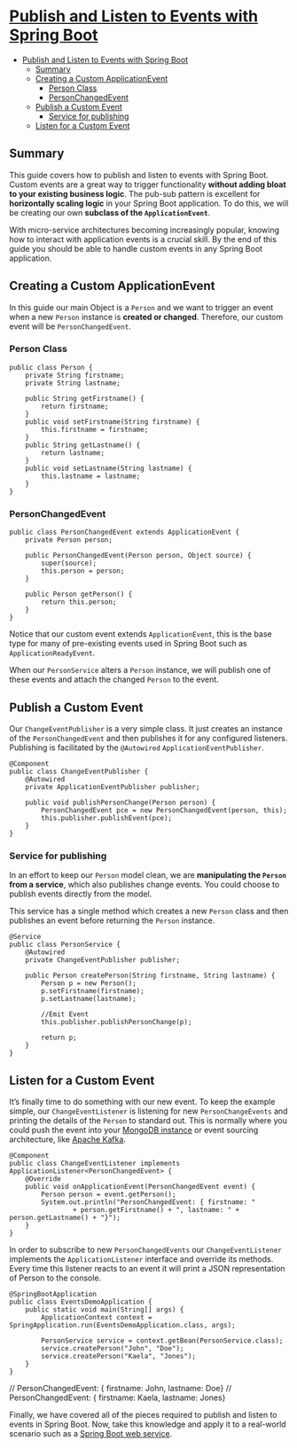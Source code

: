 # [Publish and Listen to Events with Spring Boot](https://codetober.com/publish-and-listen-to-events-with-spring-boot/)

- [Publish and Listen to Events with Spring Boot](#publish-and-listen-to-events-with-spring-boot)
  - [Summary](#summary)
  - [Creating a Custom ApplicationEvent](#creating-a-custom-applicationevent)
    - [Person Class](#person-class)
    - [PersonChangedEvent](#personchangedevent)
  - [Publish a Custom Event](#publish-a-custom-event)
    - [Service for publishing](#service-for-publishing)
  - [Listen for a Custom Event](#listen-for-a-custom-event)

## Summary

This guide covers how to publish and listen to events with Spring Boot. Custom events are a great way to trigger functionality **without adding bloat to your existing business logic**. The pub-sub pattern is excellent for **horizontally scaling logic** in your Spring Boot application. To do this, we will be creating our own **subclass of the `ApplicationEvent`**.

With micro-service architectures becoming increasingly popular, knowing how to interact with application events is a crucial skill. By the end of this guide you should be able to handle custom events in any Spring Boot application.

## Creating a Custom ApplicationEvent

In this guide our main Object is a `Person` and we want to trigger an event when a new `Person` instance is **created or changed**. Therefore, our custom event will be `PersonChangedEvent`.

### Person Class

    public class Person {
        private String firstname;
        private String lastname;
         
        public String getFirstname() {
            return firstname;
        }
        public void setFirstname(String firstname) {
            this.firstname = firstname;
        }
        public String getLastname() {
            return lastname;
        }
        public void setLastname(String lastname) {
            this.lastname = lastname;
        }
    }

### PersonChangedEvent

    public class PersonChangedEvent extends ApplicationEvent {
        private Person person;
     
        public PersonChangedEvent(Person person, Object source) {
            super(source);
            this.person = person;
        }
         
        public Person getPerson() {
            return this.person;
        }
    }

Notice that our custom event extends `ApplicationEvent`, this is the base type for many of pre-existing events used in Spring Boot such as `ApplicationReadyEvent`.

When our `PersonService` alters a `Person` instance, we will publish one of these events and attach the changed `Person` to the event.

## Publish a Custom Event

Our `ChangeEventPublisher` is a very simple class. It just creates an instance of the `PersonChangedEvent` and then publishes it for any configured listeners. Publishing is facilitated by the `@Autowired` `ApplicationEventPublisher`.

    @Component
    public class ChangeEventPublisher {
        @Autowired
        private ApplicationEventPublisher publisher;
         
        public void publishPersonChange(Person person) {
            PersonChangedEvent pce = new PersonChangedEvent(person, this);
            this.publisher.publishEvent(pce);
        }
    }

### Service for publishing

In an effort to keep our `Person` model clean, we are **manipulating the `Person` from a service**, which also publishes change events. You could choose to publish events directly from the model.

This service has a single method which creates a new `Person` class and then publishes an event before returning the `Person` instance.

    @Service
    public class PersonService {
        @Autowired
        private ChangeEventPublisher publisher;
         
        public Person createPerson(String firstname, String lastname) {
            Person p = new Person();
            p.setFirstname(firstname);
            p.setLastname(lastname);
             
            //Emit Event
            this.publisher.publishPersonChange(p);
             
            return p;
        }
    }

## Listen for a Custom Event

It’s finally time to do something with our new event. To keep the example simple, our `ChangeEventListener` is listening for new `PersonChangeEvents` and printing the details of the `Person` to standard out. This is normally where you could push the event into your [MongoDB instance](https://codetober.com/learn-spring-boot-2-mongodb-atlas/) or event sourcing architecture, like [Apache Kafka](https://kafka.apache.org/).

    @Component
    public class ChangeEventListener implements ApplicationListener<PersonChangedEvent> {
        @Override
        public void onApplicationEvent(PersonChangedEvent event) {
            Person person = event.getPerson();
            System.out.println("PersonChangedEvent: { firstname: "
                    + person.getFirstname() + ", lastname: " + person.getLastname() + "}");
        }
    }

In order to subscribe to new `PersonChangedEvents` our `ChangeEventListener` implements the `ApplicationListener` interface and override its methods. Every time this listener reacts to an event it will print a JSON representation of Person to the console.

    @SpringBootApplication
    public class EventsDemoApplication {
        public static void main(String[] args) {
            ApplicationContext context = SpringApplication.run(EventsDemoApplication.class, args);
            
            PersonService service = context.getBean(PersonService.class);
            service.createPerson("John", "Doe");
            service.createPerson("Kaela", "Jones");
        }
    }
 
// PersonChangedEvent: { firstname: John, lastname: Doe}
// PersonChangedEvent: { firstname: Kaela, lastname: Jones}

Finally, we have covered all of the pieces required to publish and listen to events in Spring Boot. Now, take this knowledge and apply it to a real-world scenario such as a [Spring Boot web service](https://codetober.com/learn-simple-rest-api-with-spring-boot/).
